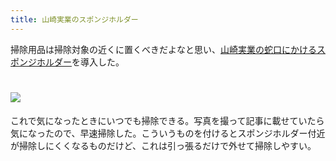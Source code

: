 ```yaml
---
title: 山崎実業のスポンジホルダー
---
```

掃除用品は掃除対象の近くに置くべきだよなと思い、[山崎実業の蛇口にかけるスポンジホルダー](https://www.amazon.co.jp/dp/B07MM4GC6P)を導入した。

![](https://lh4.googleusercontent.com/ptqFSJNW4z3YXMSZeeo4kOdewwGcJQpKrLkmP_9MsTdp8ieSiwL-3qM_j6L96JgHKhwAN6HL6lnx3QjeuuW-DwFwJcFuSpUxMwQG6A7-VWK1cVztJsS16l7Hey2gCs2yUmq-CJcHOF5NDfpiNb-MJzEpwmeptL8pK5La1msG4XAyhENKyntW1EbCoQOe)
===================================================================================================================================================================================================================================

これで気になったときにいつでも掃除できる。写真を撮って記事に載せていたら気になったので、早速掃除した。こういうものを付けるとスポンジホルダー付近が掃除しにくくなるものだけど、これは引っ張るだけで外せて掃除しやすい。

